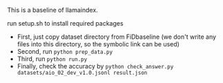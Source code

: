 This is a baseline of llamaindex.

run setup.sh to install required packages
- First, just copy dataset directory from FiDbaseline (we don't write any files into this directory, so the symbolic link can be used)
- Second, run ``python prep_data.py``
- Third, run ``python run.py``
- Finally, check the accuracy by ``python check_answer.py datasets/aio_02_dev_v1.0.jsonl result.json``
